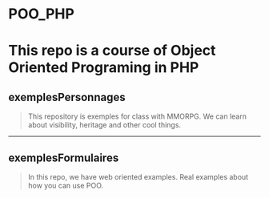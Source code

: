 # POO_PHP
This repo is a course of Object Oriented Programing in PHP
=============================================================
## exemplesPersonnages
> This repository is exemples for class with MMORPG.
> We can learn about visibility, heritage and other cool things.
___________________
## exemplesFormulaires
> In this repo, we have web oriented examples.
> Real examples about how you can use POO.
